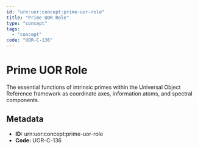 ```yaml
---
id: "urn:uor:concept:prime-uor-role"
title: "Prime UOR Role"
type: "concept"
tags:
  - "concept"
code: "UOR-C-136"
---
```


# Prime UOR Role

The essential functions of intrinsic primes within the Universal Object Reference framework as coordinate axes, information atoms, and spectral components.

## Metadata

- **ID:** urn:uor:concept:prime-uor-role
- **Code:** UOR-C-136
